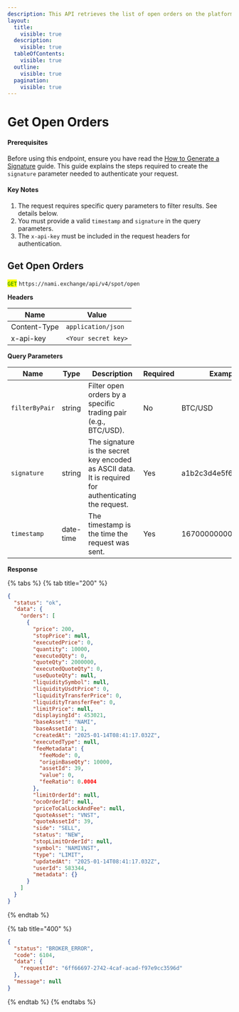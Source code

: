 ```yaml
---
description: This API retrieves the list of open orders on the platform.
layout:
  title:
    visible: true
  description:
    visible: true
  tableOfContents:
    visible: true
  outline:
    visible: true
  pagination:
    visible: true
---
```


# Get Open Orders

#### Prerequisites

Before using this endpoint, ensure you have read the [How to Generate a Signature](../../authentication.md) guide. This guide explains the steps required to create the `signature` parameter needed to authenticate your request.

#### Key Notes

1. The request requires specific query parameters to filter results. See details below.
2. You must provide a valid `timestamp` and `signature` in the query parameters.
3. The `x-api-key` must be included in the request headers for authentication.

## Get Open Orders

<mark style="color:green;">`GET`</mark> `https://nami.exchange/api/v4/spot/open`

**Headers**

| Name         | Value               |
| ------------ | ------------------- |
| Content-Type | `application/json`  |
| x-api-key    | `<Your secret key>` |

**Query Parameters**

| Name           | Type      | Description                                                                                           | Required | Example               |
| -------------- | --------- | ----------------------------------------------------------------------------------------------------- | -------- | --------------------- |
| `filterByPair` | string    | Filter open orders by a specific trading pair (e.g., BTC/USD).                                        | No       | BTC/USD               |
| `signature`    | string    | The signature is the secret key encoded as ASCII data. It is required for authenticating the request. | Yes      | a1b2c3d4e5f6g7h8i9j0k |
| `timestamp`    | date-time | The timestamp is the time the request was sent.                                                       | Yes      | 1670000000000         |

**Response**

{% tabs %}
{% tab title="200" %}

```json
{
  "status": "ok",
  "data": {
    "orders": [
      {
        "price": 200,
        "stopPrice": null,
        "executedPrice": 0,
        "quantity": 10000,
        "executedQty": 0,
        "quoteQty": 2000000,
        "executedQuoteQty": 0,
        "useQuoteQty": null,
        "liquiditySymbol": null,
        "liquidityUsdtPrice": 0,
        "liquidityTransferPrice": 0,
        "liquidityTransferFee": 0,
        "limitPrice": null,
        "displayingId": 453021,
        "baseAsset": "NAMI",
        "baseAssetId": 1,
        "createdAt": "2025-01-14T08:41:17.032Z",
        "executedType": null,
        "feeMetadata": {
          "feeMode": 0,
          "originBaseQty": 10000,
          "assetId": 39,
          "value": 0,
          "feeRatio": 0.0004
        },
        "limitOrderId": null,
        "ocoOrderId": null,
        "priceToCalLockAndFee": null,
        "quoteAsset": "VNST",
        "quoteAssetId": 39,
        "side": "SELL",
        "status": "NEW",
        "stopLimitOrderId": null,
        "symbol": "NAMIVNST",
        "type": "LIMIT",
        "updatedAt": "2025-01-14T08:41:17.032Z",
        "userId": 583344,
        "metadata": {}
      }
    ]
  }
}
```

{% endtab %}

{% tab title="400" %}

```json
{
  "status": "BROKER_ERROR",
  "code": 6104,
  "data": {
    "requestId": "6ff66697-2742-4caf-acad-f97e9cc3596d"
  },
  "message": null
}
```

{% endtab %} {% endtabs %}
